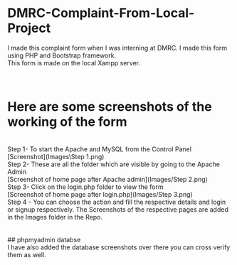 # DMRC-Complaint-From-Local-Project
I made this complaint form when I was interning at DMRC. I made this form using PHP and Bootstrap framework.
<br>
This form is made on the local Xampp server.
<br>
<br>
<br>
# Here are some screenshots of the working of the form
<br>
Step 1- To start the Apache and MySQL from the Control Panel
<br>
[Screenshot](Images\Step 1.png)
<br>
Step 2- These are all the folder which are visible by going to the Apache Admin
<br>
[Screenshot of home page after Apache admin](Images/Step 2.png)
<br>
Step 3- Click on the login.php folder to view the form
<br>
[Screenshot of home page after login.php](Images/Step 3.png)
<br>
Step 4 - You can choose the action and fill the respective details and login or signup respectively. The Screenshots of the respective pages are added in the Images folder in the Repo.
<br>
<br>
<br>
## phpmyadmin databse
<br>
I have also added the database screenshots over there you can cross verify them as well.
